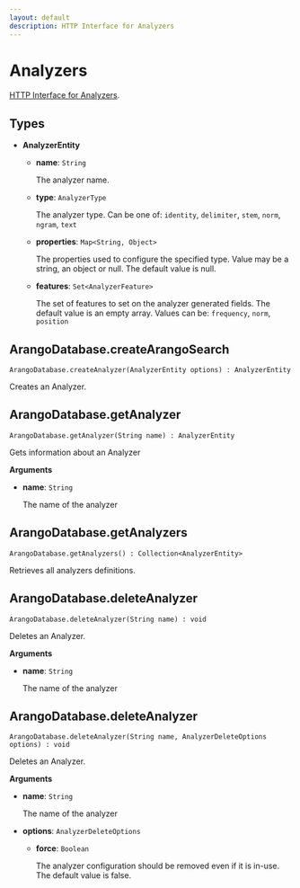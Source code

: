 ```yaml
---
layout: default
description: HTTP Interface for Analyzers
---
```

# Analyzers

[HTTP Interface for Analyzers](../http/analyzers.html).


## Types

- **AnalyzerEntity**

  - **name**: `String`

    The analyzer name.

  - **type**: `AnalyzerType`

    The analyzer type. Can be one of: `identity`, `delimiter`, `stem`, `norm`, `ngram`, `text`

  - **properties**: `Map<String, Object>`

    The properties used to configure the specified type. Value may be a string, an object or null. The default value is null.

  - **features**: `Set<AnalyzerFeature>`

    The set of features to set on the analyzer generated fields. The default value is an empty array.
    Values can be: `frequency`, `norm`, `position`


## ArangoDatabase.createArangoSearch

`ArangoDatabase.createAnalyzer(AnalyzerEntity options) : AnalyzerEntity`

Creates an Analyzer.


## ArangoDatabase.getAnalyzer

`ArangoDatabase.getAnalyzer(String name) : AnalyzerEntity`

Gets information about an Analyzer

**Arguments**

- **name**: `String`

  The name of the analyzer


## ArangoDatabase.getAnalyzers

`ArangoDatabase.getAnalyzers() : Collection<AnalyzerEntity>`

Retrieves all analyzers definitions.


## ArangoDatabase.deleteAnalyzer

`ArangoDatabase.deleteAnalyzer(String name) : void`

Deletes an Analyzer.

**Arguments**

- **name**: `String`

  The name of the analyzer


## ArangoDatabase.deleteAnalyzer

`ArangoDatabase.deleteAnalyzer(String name, AnalyzerDeleteOptions options) : void`

Deletes an Analyzer.

**Arguments**

- **name**: `String`

  The name of the analyzer

- **options**: `AnalyzerDeleteOptions`

  - **force**: `Boolean`

    The analyzer configuration should be removed even if it is in-use. The default value is false.

